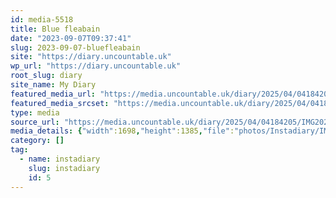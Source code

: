 ```yaml
---
id: media-5518
title: Blue fleabain
date: "2023-09-07T09:37:41"
slug: 2023-09-07-bluefleabain
site: "https://diary.uncountable.uk"
wp_url: "https://diary.uncountable.uk"
root_slug: diary
site_name: My Diary
featured_media_url: "https://media.uncountable.uk/diary/2025/04/04184205/IMG20230907103741-edited.webp"
featured_media_srcset: "https://media.uncountable.uk/diary/2025/04/04184205/IMG20230907103741-edited-300x245.webp 300w, https://media.uncountable.uk/diary/2025/04/04184205/IMG20230907103741-edited-1024x835.webp 1024w, https://media.uncountable.uk/diary/2025/04/04184205/IMG20230907103741-edited-150x150.webp 150w, https://media.uncountable.uk/diary/2025/04/04184205/IMG20230907103741-edited-640x522.webp 640w, https://media.uncountable.uk/diary/2025/04/04184205/IMG20230907103741-edited.webp 1698w"
type: media
source_url: "https://media.uncountable.uk/diary/2025/04/04184205/IMG20230907103741-edited.webp"
media_details: {"width":1698,"height":1385,"file":"photos/Instadiary/IMG20230907103741-edited.webp","filesize":174072,"sizes":{"medium":{"file":"IMG20230907103741-edited-300x245.webp","width":300,"height":245,"filesize":33874,"mime_type":"image/webp","source_url":"https://media.uncountable.uk/diary/2025/04/04184205/IMG20230907103741-edited-300x245.webp"},"large":{"file":"IMG20230907103741-edited-1024x835.webp","width":1024,"height":835,"filesize":172650,"mime_type":"image/webp","source_url":"https://media.uncountable.uk/diary/2025/04/04184205/IMG20230907103741-edited-1024x835.webp"},"thumbnail":{"file":"IMG20230907103741-edited-150x150.webp","width":150,"height":150,"filesize":12616,"mime_type":"image/webp","source_url":"https://media.uncountable.uk/diary/2025/04/04184205/IMG20230907103741-edited-150x150.webp"},"mobwidth":{"file":"IMG20230907103741-edited-640x522.webp","width":640,"height":522,"filesize":99858,"mime_type":"image/webp","source_url":"https://media.uncountable.uk/diary/2025/04/04184205/IMG20230907103741-edited-640x522.webp"},"full":{"file":"IMG20230907103741-edited.webp","width":1698,"height":1385,"mime_type":"image/webp","source_url":"https://media.uncountable.uk/diary/2025/04/04184205/IMG20230907103741-edited.webp"}},"image_meta":{"aperture":"0","credit":"","camera":"","caption":"","created_timestamp":"0","copyright":"","focal_length":"0","iso":"0","shutter_speed":"0","title":"","orientation":"0","keywords":[]}}
category: []
tag:
  - name: instadiary
    slug: instadiary
    id: 5
---
```


